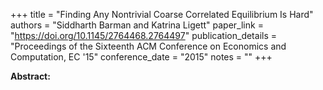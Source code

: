 +++
title = "Finding Any Nontrivial Coarse Correlated Equilibrium Is Hard"
authors = "Siddharth Barman and Katrina Ligett"
paper_link = "https://doi.org/10.1145/2764468.2764497"
publication_details = "Proceedings of the Sixteenth ACM Conference on Economics and Computation,  EC '15"
conference_date = "2015"
notes = ""
+++

<b>Abstract:</b>
